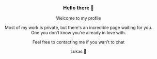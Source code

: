 <div align="center">
  <h3>Hello there 👋</h3>
  <p>Welcome to my profile</p>
  <p>Most of my work is private, but there's an incredible page waiting for you. One you don’t know you’re already in love with.</p>
  <p>Feel free to contacting me if you wan't to chat</p>

  <p>Lukas 🐻</p>
  
</div>
